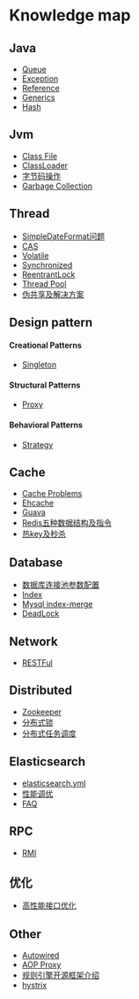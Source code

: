 # Knowledge map
## Java
- [Queue](markdown/java/queue.md)
- [Exception](markdown/java/exception.md)
- [Reference](markdown/java/reference.md)
- [Generics](markdown/java/generics.md)
- [Hash](markdown/java/hash.md)

## Jvm
- [Class File](markdown/jvm/class.md)
- [ClassLoader](markdown/jvm/classLoader.md)
- [字节码操作](markdown/jvm/bytecode.md)
- [Garbage Collection](markdown/jvm/gc.md)

## Thread
- [SimpleDateFormat问题](markdown/thread/simpleDateFormat.md)
- [CAS](markdown/java/cas.md)
- [Volatile](markdown/thread/volatile.md)
- [Synchronized](markdown/thread/synchronized.md)
- [ReentrantLock](markdown/thread/ReentrantLock.md)
- [Thread Pool](markdown/thread/threadPool.md)
- [伪共享及解决方案](markdown/thread/pseudoShare.md)

## Design pattern 
#### Creational Patterns
- [Singleton](markdown/designpattern/singleton.md)
#### Structural Patterns
- [Proxy](markdown/designpattern/proxy.md)
#### Behavioral Patterns
- [Strategy](markdown/designpattern/strategy.md)
## Cache
- [Cache Problems](markdown/cache/cache.md)
- [Ehcache](markdown/cache/ehcache.md)
- [Guava](markdown/cache/guava.md) 
- [Redis五种数据结构及指令](markdown/cache/redisDataStructrue.md)
- [热key及秒杀](markdown/cache/cacheModel.md) 

## Database
- [数据库连接池参数配置](markdown/database/dataSourceConnectedPool.md)
- [Index](markdown/database/index.md)
- [Mysql index-merge](markdown/database/index-merge.md)
- [DeadLock](https://github.com/NeuTemper/pool/blob/master/Database/deadlock.md)

## Network
- [RESTFul](https://github.com/NeuTemper/pool/blob/master/design/restful.md)

## Distributed
- [Zookeeper](markdown/distributed/zookeeper.md)
- [分布式锁](markdown/cache/distributedLock.md) 
- [分布式任务调度](markdown/distributed/schedule.md)

## Elasticsearch
- [elasticsearch.yml](markdown/elasticsearch/config.md)
- [性能调优](markdown/elasticsearch/elasticsearch.md)
- [FAQ](markdown/elasticsearch/faq.md)

## RPC
- [RMI](markdown/rpc/rmi.md)
<!--
### 9.2 Dubbo
### 9.3 Thrift

## 十 消息队列
### 10.1 RabbitMQ
### 10.2 Kafka
-->
## 优化
- [高性能接口优化](https://github.com/NeuTemper/pool/blob/mumu/Optimization/interface.md)

## Other
- [Autowired](markdown/spring/autowired.md)
- [AOP Proxy](markdown/spring/aopProxy.md)
- [规则引擎开源框架介绍](markdown/rule/rule.md)
- [hystrix](markdown/distributed/hystrix.md)

<!-- 缓存
### 4.4 [Memcached](markdown/cache/cache.md)
### 4.5 [Tair](markdown/cache/cache.md)
### 4.6 [EVCache](markdown/cache/cache.md) 
-->

<!-- eslatic search
### 1 http client 
### 2 节点配置 m/d/其他 
### 3 api增删改
### 4 不同版本api差距
-->

<!--  
4.Java多线程的五大状态，及状态图流程转换
5.B+树和红黑树的时间复杂度
6.频繁回收老年代怎么分析解决
7.mysql的limit分页如何保证可靠性
8.java IO/NIO/BIO/AIO 操作系统NIO实现原理
-->

